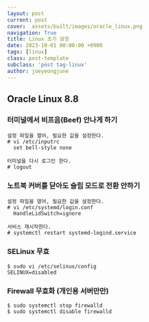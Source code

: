 ```yaml
---
layout: post
current: post
cover:  assets/built/images/oracle_linux.png
navigation: True
title: Linux 초기 설정
date: 2023-10-01 00:00:00 +0900
tags: [linux]
class: post-template
subclass: 'post tag-linux'
author: joeyeongjune
---
```


## Oracle Linux 8.8

### 터미널에서 비프음(Beef) 안나게 하기
```
설정 파일을 열어, 필요한 값을 설정한다.
# vi /etc/inputrc
  set bell-style none

터미널을 다시 로그인 한다.
# logout
```

### 노트북 커버를 닫아도 슬립 모드로 전환 안하기
```
설정 파일을 열어, 필요한 값을 설정한다.
# vi /etc/systemd/login.conf
  HandleLidSwitch=ignore

서비스 재시작한다.
# systemctl restart systemd-logind.service
```

### SELinux 무효
```
$ sudo vi /etc/selinux/config
SELINUX=disabled
```

### Firewall 무효화 (개인용 서버만만)
```
$ sudo systemctl stop firewalld
$ sudo systemctl disable firewalld
```